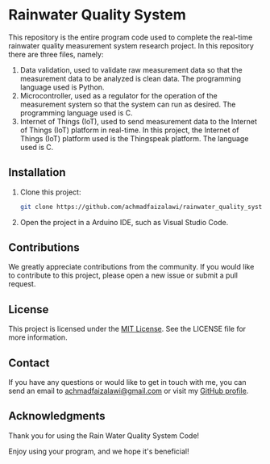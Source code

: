 # Rainwater Quality System

This repository is the entire program code used to complete the real-time rainwater quality measurement system research project. In this repository there are three files, namely:

1. Data validation, used to validate raw measurement data so that the measurement data to be analyzed is clean data. The programming language used is Python.
2. Microcontroller, used as a regulator for the operation of the measurement system so that the system can run as desired. The programming language used is C.
3. Internet of Things (IoT), used to send measurement data to the Internet of Things (IoT) platform in real-time. In this project, the Internet of Things (IoT) platform used is the Thingspeak platform. The language used is C.

## Installation

1. Clone this project:

   ```bash
   git clone https://github.com/achmadfaizalawi/rainwater_quality_system.git

2. Open the project in a Arduino IDE, such as Visual Studio Code.

## Contributions
We greatly appreciate contributions from the community. If you would like to contribute to this project, please open a new issue or submit a pull request.

## License
This project is licensed under the [MIT License](https://github.com/achmadfaizalawi/rainwater_quality_system/blob/main/LICENSE). See the LICENSE file for more information.

## Contact
If you have any questions or would like to get in touch with me, you can send an email to achmadfaizalawi@gmail.com or visit my [GitHub profile](https://github.com/achmadfaizalawi).

## Acknowledgments
Thank you for using the Rain Water Quality System Code!

Enjoy using your program, and we hope it's beneficial!

